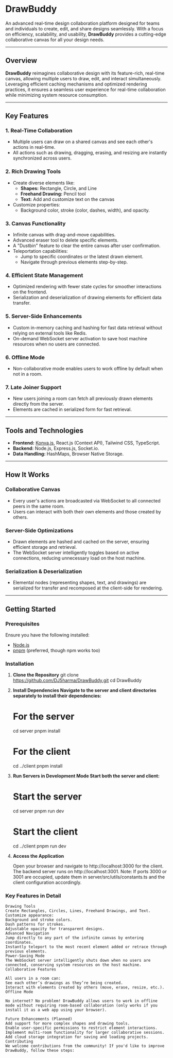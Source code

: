 # DrawBuddy

An advanced real-time design collaboration platform designed for teams and individuals to create, edit, and share designs seamlessly. With a focus on efficiency, scalability, and usability, **DrawBuddy** provides a cutting-edge collaborative canvas for all your design needs.

---

## Overview

**DrawBuddy** reimagines collaborative design with its feature-rich, real-time canvas, allowing multiple users to draw, edit, and interact simultaneously. Leveraging efficient caching mechanisms and optimized rendering practices, it ensures a seamless user experience for real-time collaboration while minimizing system resource consumption.

---

## Key Features

### 1. **Real-Time Collaboration**

- Multiple users can draw on a shared canvas and see each other's actions in real-time.
- All actions such as drawing, dragging, erasing, and resizing are instantly synchronized across users.

### 2. **Rich Drawing Tools**

- Create diverse elements like:
  - **Shapes:** Rectangle, Circle, and Line
  - **Freehand Drawing:** Pencil tool
  - **Text:** Add and customize text on the canvas
- Customize properties:
  - Background color, stroke (color, dashes, width), and opacity.

### 3. **Canvas Functionality**

- Infinite canvas with drag-and-move capabilities.
- Advanced eraser tool to delete specific elements.
- A "Dustbin" feature to clear the entire canvas after user confirmation.
- Teleportation capabilities:
  - Jump to specific coordinates or the latest drawn element.
  - Navigate through previous elements step-by-step.

### 4. **Efficient State Management**

- Optimized rendering with fewer state cycles for smoother interactions on the frontend.
- Serialization and deserialization of drawing elements for efficient data transfer.

### 5. **Server-Side Enhancements**

- Custom in-memory caching and hashing for fast data retrieval without relying on external tools like Redis.
- On-demand WebSocket server activation to save host machine resources when no users are connected.

### 6. **Offline Mode**

- Non-collaborative mode enables users to work offline by default when not in a room.

### 7. **Late Joiner Support**

- New users joining a room can fetch all previously drawn elements directly from the server.
- Elements are cached in serialized form for fast retrieval.

---

## Tools and Technologies

- **Frontend:** [Konva.js](https://konvajs.org/), React.js (Context API), Tailwind CSS, TypeScript.
- **Backend:** Node.js, Express.js, Socket.io.
- **Data Handling:** HashMaps, Browser Native Storage.

---

## How It Works

### Collaborative Canvas

- Every user's actions are broadcasted via WebSocket to all connected peers in the same room.
- Users can interact with both their own elements and those created by others.

### Server-Side Optimizations

- Drawn elements are hashed and cached on the server, ensuring efficient storage and retrieval.
- The WebSocket server intelligently toggles based on active connections, reducing unnecessary load on the host machine.

### Serialization & Deserialization

- Elemental nodes (representing shapes, text, and drawings) are serialized for transfer and recomposed at the client-side for rendering.

---

## Getting Started

### Prerequisites

Ensure you have the following installed:

- [Node.js](https://nodejs.org/en/)
- [pnpm](https://pnpm.io/) (preferred, though npm works too)

### Installation

1. **Clone the Repository**
   git clone https://github.com/DJ5harma/DrawBuddy.git
   cd DrawBuddy

2. **Install Dependencies Navigate to the server and client directories separately to install their dependencies:**

   # For the server

   cd server
   pnpm install

   # For the client

   cd ../client
   pnpm install

3. **Run Servers in Development Mode Start both the server and client:**

   # Start the server

   cd server
   pnpm run dev

   # Start the client

   cd ../client
   pnpm run dev

4. **Access the Application**

   Open your browser and navigate to http://localhost:3000 for the client.
   The backend server runs on http://localhost:3001.
   Note: If ports 3000 or 3001 are occupied, update them in server/src/utils/constants.ts and the client configuration accordingly.

### Key Features in Detail

    Drawing Tools
    Create Rectangles, Circles, Lines, Freehand Drawings, and Text.
    Customize appearance:
    Background and stroke colors.
    Dash patterns for strokes.
    Adjustable opacity for transparent designs.
    Advanced Navigation
    Jump directly to any part of the infinite canvas by entering coordinates.
    Instantly teleport to the most recent element added or retrace through previous elements.
    Power-Saving Mode
    The WebSocket server intelligently shuts down when no users are connected, conserving system resources on the host machine.
    Collaborative Features

    All users in a room can:
    See each other’s drawings as they’re being created.
    Interact with elements created by others (move, erase, resize, etc.).
    Offline Mode

    No internet? No problem! DrawBuddy allows users to work in offline mode without requiring room-based collaboration (only works if you install it as a web app using your browser).

    Future Enhancements (Planned)
    Add support for more complex shapes and drawing tools.
    Enable user-specific permissions to restrict element interactions.
    Implement multi-room functionality for larger collaborative sessions.
    Add cloud storage integration for saving and loading projects.
    Contributing
    We welcome contributions from the community! If you'd like to improve DrawBuddy, follow these steps:
